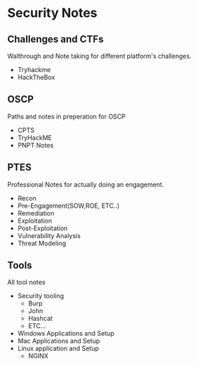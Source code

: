 # Security Notes
## Challenges and CTFs
Walthrough and Note taking for different platform's challenges.
- Tryhackme
- HackTheBox

## OSCP
Paths and notes in preperation for OSCP
- CPTS
- TryHackME
- PNPT Notes

## PTES

Professional Notes for actually doing an engagement.

- Recon
- Pre-Engagement(SOW,ROE, ETC..)
- Remediation
- Exploitation
- Post-Exploitation
- Vulnerability Analysis
- Threat Modeling

## Tools
All tool notes
- Security tooling
  - Burp
  - John
  - Hashcat
  - ETC... 
- Windows Applications and Setup
- Mac Applications and Setup
- Linux application and Setup
  - NGINX
